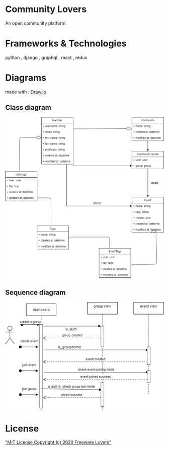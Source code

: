 # Community Lovers
An open community platform

# Frameworks & Technologies 
python , django , graphql , react , redux
# Diagrams
made with  : [Draw.io](https://draw.io/)
## Class diagram 
!["Community lovers class diagram"](planing/images/classdiagram.png)
## Sequence diagram
!["Community lovers sequence diagram"](planing/images/squencediagram.png)
# License
["MIT License Copyright (c) 2020 Freeware Lovers"](LICENSE)
